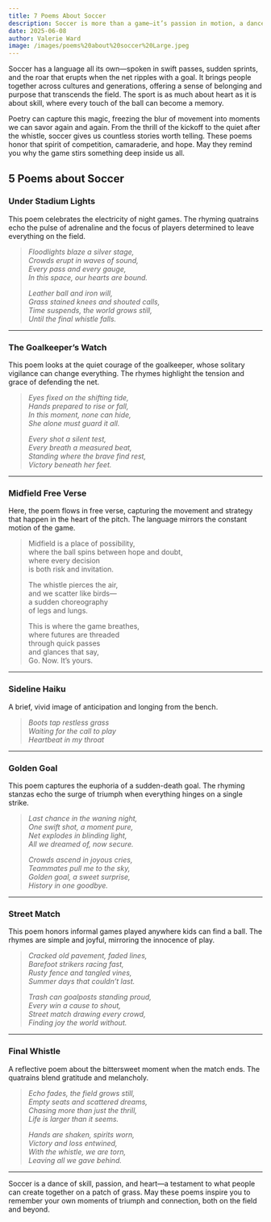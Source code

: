 ```yaml
---
title: 7 Poems About Soccer
description: Soccer is more than a game—it’s passion in motion, a dance of strategy and instinct that unites players and fans alike. This collection celebrates the beauty, tension, and joy that arise every time a ball meets the pitch. Let these poems take you into the heart of the world’s most beloved sport.
date: 2025-06-08
author: Valerie Ward
image: /images/poems%20about%20soccer%20Large.jpeg
---
```

Soccer has a language all its own—spoken in swift passes, sudden sprints, and the roar that erupts when the net ripples with a goal. It brings people together across cultures and generations, offering a sense of belonging and purpose that transcends the field. The sport is as much about heart as it is about skill, where every touch of the ball can become a memory. 

Poetry can capture this magic, freezing the blur of movement into moments we can savor again and again. From the thrill of the kickoff to the quiet after the whistle, soccer gives us countless stories worth telling. These poems honor that spirit of competition, camaraderie, and hope. May they remind you why the game stirs something deep inside us all.

## 5 Poems about Soccer

### Under Stadium Lights

This poem celebrates the electricity of night games. The rhyming quatrains echo the pulse of adrenaline and the focus of players determined to leave everything on the field.

> *Floodlights blaze a silver stage,*  
> *Crowds erupt in waves of sound,*  
> *Every pass and every gauge,*  
> *In this space, our hearts are bound.*  
>   
> *Leather ball and iron will,*  
> *Grass stained knees and shouted calls,*  
> *Time suspends, the world grows still,*  
> *Until the final whistle falls.*

---

### The Goalkeeper’s Watch

This poem looks at the quiet courage of the goalkeeper, whose solitary vigilance can change everything. The rhymes highlight the tension and grace of defending the net.

> *Eyes fixed on the shifting tide,*  
> *Hands prepared to rise or fall,*  
> *In this moment, none can hide,*  
> *She alone must guard it all.*  
>   
> *Every shot a silent test,*  
> *Every breath a measured beat,*  
> *Standing where the brave find rest,*  
> *Victory beneath her feet.*

---

### Midfield Free Verse

Here, the poem flows in free verse, capturing the movement and strategy that happen in the heart of the pitch. The language mirrors the constant motion of the game.

> Midfield is a place of possibility,  
> where the ball spins between hope and doubt,  
> where every decision  
> is both risk and invitation.  
>   
> The whistle pierces the air,  
> and we scatter like birds—  
> a sudden choreography  
> of legs and lungs.  
>   
> This is where the game breathes,  
> where futures are threaded  
> through quick passes  
> and glances that say,  
> Go. Now. It’s yours.

---

### Sideline Haiku

A brief, vivid image of anticipation and longing from the bench.

> *Boots tap restless grass*  
> *Waiting for the call to play*  
> *Heartbeat in my throat*

---

### Golden Goal

This poem captures the euphoria of a sudden-death goal. The rhyming stanzas echo the surge of triumph when everything hinges on a single strike.

> *Last chance in the waning night,*  
> *One swift shot, a moment pure,*  
> *Net explodes in blinding light,*  
> *All we dreamed of, now secure.*  
>   
> *Crowds ascend in joyous cries,*  
> *Teammates pull me to the sky,*  
> *Golden goal, a sweet surprise,*  
> *History in one goodbye.*

---

### Street Match

This poem honors informal games played anywhere kids can find a ball. The rhymes are simple and joyful, mirroring the innocence of play.

> *Cracked old pavement, faded lines,*  
> *Barefoot strikers racing fast,*  
> *Rusty fence and tangled vines,*  
> *Summer days that couldn’t last.*  
>   
> *Trash can goalposts standing proud,*  
> *Every win a cause to shout,*  
> *Street match drawing every crowd,*  
> *Finding joy the world without.*

---

### Final Whistle

A reflective poem about the bittersweet moment when the match ends. The quatrains blend gratitude and melancholy.

> *Echo fades, the field grows still,*  
> *Empty seats and scattered dreams,*  
> *Chasing more than just the thrill,*  
> *Life is larger than it seems.*  
>   
> *Hands are shaken, spirits worn,*  
> *Victory and loss entwined,*  
> *With the whistle, we are torn,*  
> *Leaving all we gave behind.*

---

Soccer is a dance of skill, passion, and heart—a testament to what people can create together on a patch of grass. May these poems inspire you to remember your own moments of triumph and connection, both on the field and beyond.